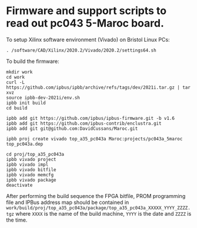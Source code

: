 # Firmware and support scripts to read out pc043 5-Maroc board.

To setup Xilinx software environment (Vivado) on Bristol Linux PCs:
```
. /software/CAD/Xilinx/2020.2/Vivado/2020.2/settings64.sh
```

To build the firmware:

```
mkdir work
cd work
curl -L https://github.com/ipbus/ipbb/archive/refs/tags/dev/2021i.tar.gz | tar xvz
source ipbb-dev-2021i/env.sh 
ipbb init build
cd build

ipbb add git https://github.com/ipbus/ipbus-firmware.git -b v1.6
ipbb add git https://github.com/ipbus-contrib/enclustra.git
ipbb add git git@github.com:DavidCussans/Maroc.git

ipbb proj create vivado top_a35_pc043a Maroc:projects/pc043a_5maroc top_pc043a.dep 

cd proj/top_a35_pc043a
ipbb vivado project
ipbb vivado impl
ipbb vivado bitfile
ipbb vivado memcfg
ipbb vivado package
deactivate
```

After performing the build sequence the FPGA bitfile, PROM programming file and IPBus address map should be contained in `work/build/proj/top_a35_pc043a/package/top_a35_pc043a_XXXXX_YYYY_ZZZZ.tgz` where `XXXX` is the name of the build machine, `YYYY` is the date and `ZZZZ` is the time.
